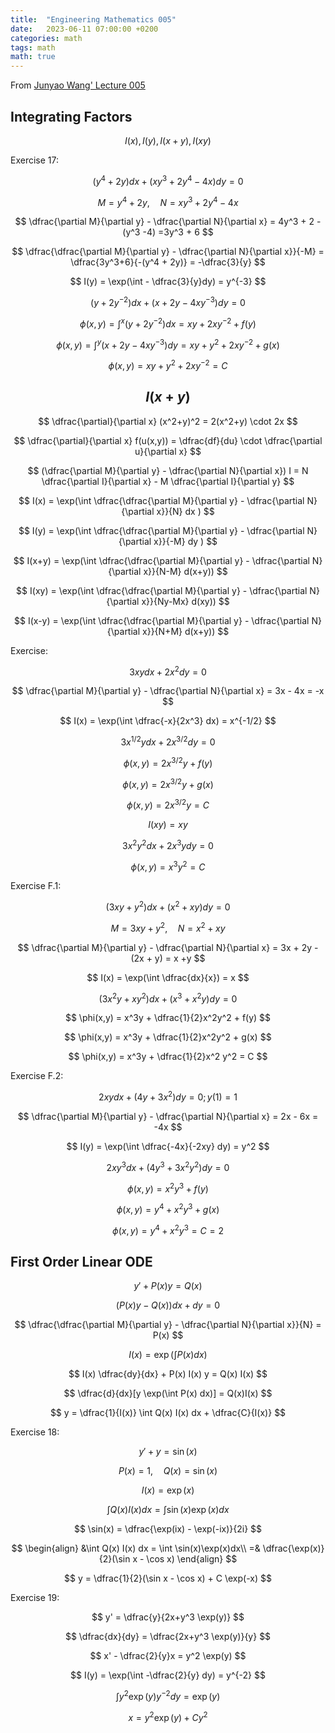 ```yaml
---
title:  "Engineering Mathematics 005"
date:   2023-06-11 07:00:00 +0200
categories: math
tags: math
math: true
---
```


From [Junyao Wang' Lecture 005](https://ocw.nthu.edu.tw/ocw/index.php?page=chapter&cid=145&chid=1851)

## Integrating Factors

$$
I(x), I(y), I(x+y), I(xy)
$$

Exercise 17:

$$
(y^4+2y)dx + (xy^3+2y^4-4x)dy = 0
$$

$$
M = y^4+2y, \quad N = xy^3 + 2y^4 - 4x
$$

$$
\dfrac{\partial M}{\partial y} - \dfrac{\partial N}{\partial x} = 4y^3 + 2 - (y^3 -4) =3y^3 + 6
$$

$$
\dfrac{\dfrac{\partial M}{\partial y} - \dfrac{\partial N}{\partial x}}{-M} = \dfrac{3y^3+6}{-(y^4 + 2y)} = -\dfrac{3}{y}
$$

$$
I(y) = \exp(\int - \dfrac{3}{y}dy) = y^{-3}
$$

$$
(y+2y^{-2})dx + (x+2y-4x y^{-3})dy = 0
$$

$$
\phi(x,y) = \int^x (y + 2y^{-2}) dx = xy + 2xy^{-2} + f(y)
$$

$$
\phi(x,y) = \int^y (x+2y - 4xy^{-3})dy = xy + y^2 +2xy^{-2} + g(x)
$$

$$
\phi(x,y) = xy + y^2 + 2xy^{-2} = C
$$

## $$I(x+y)$$

$$
\dfrac{\partial}{\partial x} (x^2+y)^2 = 2(x^2+y) \cdot 2x
$$

$$
\dfrac{\partial}{\partial x} f(u(x,y)) = \dfrac{df}{du} \cdot \dfrac{\partial u}{\partial x}
$$

$$
(\dfrac{\partial M}{\partial y} - \dfrac{\partial N}{\partial x}) I = N \dfrac{\partial I}{\partial x} - M \dfrac{\partial I}{\partial y}
$$


$$
I(x) = \exp(\int \dfrac{\dfrac{\partial M}{\partial y} - \dfrac{\partial N}{\partial x}}{N} dx )
$$

$$
I(y) = \exp(\int \dfrac{\dfrac{\partial M}{\partial y} - \dfrac{\partial N}{\partial x}}{-M} dy )
$$

$$
I(x+y) = \exp(\int \dfrac{\dfrac{\partial M}{\partial y} - \dfrac{\partial N}{\partial x}}{N-M} d(x+y))
$$


$$
I(xy) = \exp(\int \dfrac{\dfrac{\partial M}{\partial y} - \dfrac{\partial N}{\partial x}}{Ny-Mx} d(xy))
$$


$$
I(x-y) = \exp(\int \dfrac{\dfrac{\partial M}{\partial y} - \dfrac{\partial N}{\partial x}}{N+M} d(x+y))
$$

Exercise:

$$
3xydx + 2x^2 dy = 0
$$

$$
\dfrac{\partial M}{\partial y} - \dfrac{\partial N}{\partial x} = 3x - 4x = -x
$$

$$
I(x) = \exp(\int \dfrac{-x}{2x^3} dx) = x^{-1/2}
$$

$$
3x^{1/2}ydx + 2x^{3/2}dy = 0
$$

$$
\phi(x,y) = 2 x^{3/2} y + f(y)
$$

$$
\phi(x,y) = 2x^{3/2} y + g(x)
$$

$$
\phi(x,y) = 2x^{3/2}y = C
$$

$$
I(xy) = xy
$$

$$
3x^2y^2 dx + 2x^3y dy = 0
$$

$$
\phi(x,y) = x^3y^2 = C
$$

Exercise F.1:

$$
(3xy+y^2)dx + (x^2+xy)dy = 0
$$

$$
M = 3xy+y^2, \quad N = x^2+xy
$$

$$
\dfrac{\partial M}{\partial y} - \dfrac{\partial N}{\partial x} = 3x + 2y - (2x + y) = x +y
$$

$$
I(x) = \exp(\int \dfrac{dx}{x}) = x
$$

$$
(3x^2 y + xy^2)dx + (x^3 + x^2y)dy = 0
$$

$$
\phi(x,y) = x^3y + \dfrac{1}{2}x^2y^2 + f(y)
$$

$$
\phi(x,y) = x^3y + \dfrac{1}{2}x^2y^2 + g(x)
$$

$$
\phi(x,y) = x^3y + \dfrac{1}{2}x^2 y^2 = C
$$

Exercise F.2:

$$
2xydx + (4y+3x^2)dy = 0; y(1) = 1
$$

$$
\dfrac{\partial M}{\partial y} - \dfrac{\partial N}{\partial x} = 2x - 6x = -4x
$$

$$
I(y) = \exp(\int \dfrac{-4x}{-2xy} dy) = y^2
$$

$$
2xy^3 dx + (4y^3 + 3x^2 y^2)dy = 0
$$

$$
\phi(x,y) = x^2y^3 + f(y)
$$

$$
\phi(x,y) = y^4 + x^2y^3 + g(x)
$$

$$
\phi(x,y) = y^4 + x^2 y^3 = C = 2
$$

## First Order Linear ODE

$$
y' + P(x)y = Q(x)
$$

$$
(P(x)y - Q(x))dx + dy = 0
$$

$$
\dfrac{\dfrac{\partial M}{\partial y} - \dfrac{\partial N}{\partial x}}{N} = P(x)
$$

$$
I(x) = \exp(\int P(x) dx)
$$

$$
I(x) \dfrac{dy}{dx} + P(x) I(x) y = Q(x) I(x)
$$

$$
\dfrac{d}{dx}[y \exp(\int P(x) dx)] = Q(x)I(x)
$$

$$
y = \dfrac{1}{I(x)} \int Q(x) I(x) dx + \dfrac{C}{I(x)}
$$

Exercise 18:

$$
y' + y = \sin(x)
$$

$$
P(x) = 1, \quad Q(x) = \sin(x)
$$

$$
I(x) = \exp(x)
$$

$$
\int Q(x) I(x) dx = \int \sin(x)\exp(x)dx
$$

$$
\sin(x) = \dfrac{\exp(ix) - \exp(-ix)}{2i}
$$

$$
\begin{align}
&\int Q(x) I(x) dx = \int \sin(x)\exp(x)dx\\
=& \dfrac{\exp(x)}{2}(\sin x - \cos x)
\end{align}
$$

$$
y = \dfrac{1}{2}(\sin x - \cos x) + C \exp(-x)
$$

Exercise 19:

$$
y' = \dfrac{y}{2x+y^3 \exp(y)}
$$

$$
\dfrac{dx}{dy} = \dfrac{2x+y^3 \exp(y)}{y}
$$

$$
x' - \dfrac{2}{y}x = y^2 \exp(y)
$$

$$
I(y) = \exp(\int -\dfrac{2}{y} dy) = y^{-2}
$$

$$
\int y^2\exp(y) y^{-2} dy = \exp(y)
$$

$$
x = y^2 \exp(y) + C y^2
$$
